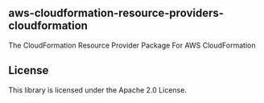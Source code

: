 ## aws-cloudformation-resource-providers-cloudformation

The CloudFormation Resource Provider Package For AWS CloudFormation

## License

This library is licensed under the Apache 2.0 License. 
